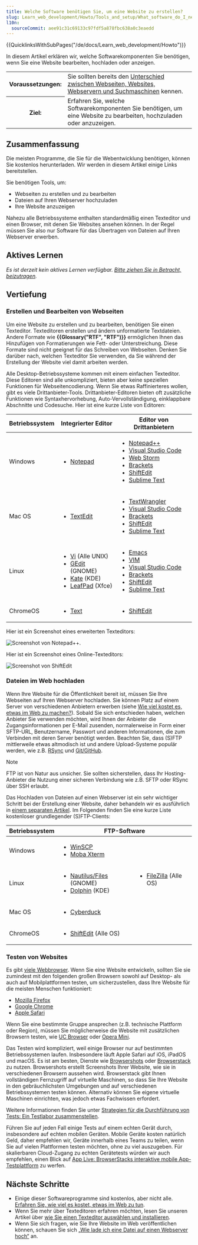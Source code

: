 ```yaml
---
title: Welche Software benötigen Sie, um eine Website zu erstellen?
slug: Learn_web_development/Howto/Tools_and_setup/What_software_do_I_need
l10n:
  sourceCommit: aee91c31c69133c97fdf5a878fbc638a0c3eaedd
---
```


{{QuicklinksWithSubPages("/de/docs/Learn_web_development/Howto")}}

In diesem Artikel erklären wir, welche Softwarekomponenten Sie benötigen, wenn Sie eine Website bearbeiten, hochladen oder anzeigen.

<table class="standard-table">
  <tbody>
    <tr>
      <th scope="row">Voraussetzungen:</th>
      <td>
        Sie sollten bereits den
        <a
          href="/de/docs/Learn_web_development/Getting_started/Environment_setup/Browsing_the_web"
          >Unterschied zwischen Webseiten, Websites, Webservern und Suchmaschinen</a
        >
        kennen.
      </td>
    </tr>
    <tr>
      <th scope="row">Ziel:</th>
      <td>
        Erfahren Sie, welche Softwarekomponenten Sie benötigen, um eine Website zu bearbeiten, hochzuladen oder anzuzeigen.
      </td>
    </tr>
  </tbody>
</table>

## Zusammenfassung

Die meisten Programme, die Sie für die Webentwicklung benötigen, können Sie kostenlos herunterladen. Wir werden in diesem Artikel einige Links bereitstellen.

Sie benötigen Tools, um:

- Webseiten zu erstellen und zu bearbeiten
- Dateien auf Ihren Webserver hochzuladen
- Ihre Website anzuzeigen

Nahezu alle Betriebssysteme enthalten standardmäßig einen Texteditor und einen Browser, mit denen Sie Websites ansehen können. In der Regel müssen Sie also nur Software für das Übertragen von Dateien auf Ihren Webserver erwerben.

## Aktives Lernen

_Es ist derzeit kein aktives Lernen verfügbar. [Bitte ziehen Sie in Betracht, beizutragen](/de/docs/MDN/Community/Getting_started)._

## Vertiefung

### Erstellen und Bearbeiten von Webseiten

Um eine Website zu erstellen und zu bearbeiten, benötigen Sie einen Texteditor. Texteditoren erstellen und ändern unformatierte Textdateien. Andere Formate wie **{{Glossary("RTF", "RTF")}}** ermöglichen Ihnen das Hinzufügen von Formatierungen wie Fett- oder Unterstreichung. Diese Formate sind nicht geeignet für das Schreiben von Webseiten. Denken Sie darüber nach, welchen Texteditor Sie verwenden, da Sie während der Erstellung der Website viel damit arbeiten werden.

Alle Desktop-Betriebssysteme kommen mit einem einfachen Texteditor. Diese Editoren sind alle unkompliziert, bieten aber keine speziellen Funktionen für Webseitencodierung. Wenn Sie etwas Raffinierteres wollen, gibt es viele Drittanbieter-Tools. Drittanbieter-Editoren bieten oft zusätzliche Funktionen wie Syntaxhervorhebung, Auto-Vervollständigung, einklappbare Abschnitte und Codesuche. Hier ist eine kurze Liste von Editoren:

<table class="standard-table">
  <thead>
    <tr>
      <th scope="col">Betriebssystem</th>
      <th scope="col">Integrierter Editor</th>
      <th scope="col">Editor von Drittanbietern</th>
    </tr>
  </thead>
  <tbody>
    <tr>
      <td>Windows</td>
      <td>
        <ul>
          <li>
            <a
              href="https://de.wikipedia.org/wiki/Notepad_%28Software%29"
              rel="external"
              >Notepad</a
            >
          </li>
        </ul>
      </td>
      <td>
        <ul>
          <li><a href="https://notepad-plus-plus.org/">Notepad++</a></li>
          <li>
            <a href="https://visualstudio.microsoft.com/">Visual Studio Code</a>
          </li>
          <li><a href="https://www.jetbrains.com/webstorm/">Web Storm</a></li>
          <li><a href="https://brackets.io/">Brackets</a></li>
          <li><a href="https://shiftedit.net/">ShiftEdit</a></li>
          <li><a href="https://www.sublimetext.com/">Sublime Text</a></li>
        </ul>
      </td>
    </tr>
    <tr>
      <td>Mac OS</td>
      <td>
        <ul>
          <li>
            <a href="https://de.wikipedia.org/wiki/TextEdit" rel="external"
              >TextEdit</a
            >
          </li>
        </ul>
      </td>
      <td>
        <ul>
          <li>
            <a href="https://www.barebones.com/products/textwrangler/"
              >TextWrangler</a
            >
          </li>
          <li>
            <a href="https://visualstudio.microsoft.com/">Visual Studio Code</a>
          </li>
          <li><a href="https://brackets.io/">Brackets</a></li>
          <li><a href="https://shiftedit.net/">ShiftEdit</a></li>
          <li><a href="https://www.sublimetext.com/">Sublime Text</a></li>
        </ul>
      </td>
    </tr>
    <tr>
      <td>Linux</td>
      <td>
        <ul>
          <li>
            <a href="https://de.wikipedia.org/wiki/Vi_%28Texteditor%29" rel="external">Vi</a>
            (Alle UNIX)
          </li>
          <li>
            <a href="https://de.wikipedia.org/wiki/Gedit" rel="external"
              >GEdit</a
            >
            (GNOME)
          </li>
          <li>
            <a
              href="https://de.wikipedia.org/wiki/Kate_%28Texteditor%29"
              rel="external"
              >Kate</a
            >
            (KDE)
          </li>
          <li>
            <a href="https://de.wikipedia.org/wiki/Leafpad" rel="external"
              >LeafPad</a
            >
            (Xfce)
          </li>
        </ul>
      </td>
      <td>
        <ul>
          <li><a href="https://www.gnu.org/software/emacs/">Emacs</a></li>
          <li><a href="https://www.vim.org/" rel="external">VIM</a></li>
          <li>
            <a href="https://visualstudio.microsoft.com/">Visual Studio Code</a>
          </li>
          <li><a href="https://brackets.io/">Brackets</a></li>
          <li><a href="https://shiftedit.net/">ShiftEdit</a></li>
          <li><a href="https://www.sublimetext.com/">Sublime Text</a></li>
        </ul>
      </td>
    </tr>
    <tr>
      <td>ChromeOS</td>
      <td>
        <ul>
          <li><a href="https://de.wikipedia.org/wiki/Text_(Chrome_App)">Text</a></li>
        </ul>
      </td>
      <td>
        <ul>
          <li><a href="https://shiftedit.net/">ShiftEdit</a></li>
        </ul>
      </td>
    </tr>
  </tbody>
</table>

Hier ist ein Screenshot eines erweiterten Texteditors:

![Screenshot von Notepad++.](notepadplusplus.png)

Hier ist ein Screenshot eines Online-Texteditors:

![Screenshot von ShiftEdit](shiftedit.png)

### Dateien im Web hochladen

Wenn Ihre Website für die Öffentlichkeit bereit ist, müssen Sie Ihre Webseiten auf Ihren Webserver hochladen. Sie können Platz auf einem Server von verschiedenen Anbietern erwerben (siehe [Wie viel kostet es, etwas im Web zu machen?](/de/docs/Learn_web_development/Howto/Tools_and_setup/How_much_does_it_cost)). Sobald Sie sich entschieden haben, welchen Anbieter Sie verwenden möchten, wird Ihnen der Anbieter die Zugangsinformationen per E-Mail zusenden, normalerweise in Form einer SFTP-URL, Benutzername, Passwort und anderen Informationen, die zum Verbinden mit deren Server benötigt werden. Beachten Sie, dass (S)FTP mittlerweile etwas altmodisch ist und andere Upload-Systeme populär werden, wie z.B. [RSync](https://de.wikipedia.org/wiki/Rsync) und [Git/GitHub](https://docs.github.com/en/pages/configuring-a-custom-domain-for-your-github-pages-site).

> [!NOTE]
> FTP ist von Natur aus unsicher. Sie sollten sicherstellen, dass Ihr Hosting-Anbieter die Nutzung einer sicheren Verbindung wie z.B. SFTP oder RSync über SSH erlaubt.

Das Hochladen von Dateien auf einen Webserver ist ein sehr wichtiger Schritt bei der Erstellung einer Website, daher behandeln wir es ausführlich in [einem separaten Artikel](/de/docs/Learn_web_development/Howto/Tools_and_setup/Upload_files_to_a_web_server). Im Folgenden finden Sie eine kurze Liste kostenloser grundlegender (S)FTP-Clients:

<table class="standard-table">
  <thead>
    <tr>
      <th scope="col">Betriebssystem</th>
      <th colspan="2" scope="col">FTP-Software</th>
    </tr>
  </thead>
  <tbody>
    <tr>
      <td>Windows</td>
      <td>
        <ul>
          <li><a href="https://winscp.net">WinSCP</a></li>
          <li><a href="https://mobaxterm.mobatek.net/">Moba Xterm</a></li>
        </ul>
      </td>
      <td rowspan="3">
        <ul>
          <li>
            <a href="https://filezilla-project.org/">FileZilla</a> (Alle OS)
          </li>
        </ul>
      </td>
    </tr>
    <tr>
      <td>Linux</td>
      <td>
        <ul>
          <li>
            <a
              href="https://wiki.gnome.org/action/show/Apps/Files?action=show&#x26;redirect=Apps%2FNautilus"
              rel="external"
              >Nautilus/Files</a
            >
            (GNOME)
          </li>
          <li>
            <a href="https://dolphin.com/" rel="external">Dolphin</a> (KDE)
          </li>
        </ul>
      </td>
    </tr>
    <tr>
      <td>Mac OS</td>
      <td>
        <ul>
          <li><a href="https://cyberduck.de/">Cyberduck</a></li>
        </ul>
      </td>
    </tr>
    <tr>
      <td>ChromeOS</td>
      <td>
        <ul>
          <li><a href="https://shiftedit.net/">ShiftEdit</a> (Alle OS)</li>
        </ul>
      </td>
      <td></td>
    </tr>
  </tbody>
</table>

### Testen von Websites

Es gibt [viele Webbrowser](https://de.wikipedia.org/wiki/Liste_von_Webbrowsern). Wenn Sie eine Website entwickeln, sollten Sie sie zumindest mit den folgenden großen Browsern sowohl auf Desktop- als auch auf Mobilplattformen testen, um sicherzustellen, dass Ihre Website für die meisten Menschen funktioniert:

- [Mozilla Firefox](https://www.mozilla.org/de/firefox/new/)
- [Google Chrome](https://www.google.com/chrome/)
- [Apple Safari](https://www.apple.com/de/safari/)

Wenn Sie eine bestimmte Gruppe ansprechen (z.B. technische Plattform oder Region), müssen Sie möglicherweise die Website mit zusätzlichen Browsern testen, wie [UC Browser](https://www.ucweb.com/) oder [Opera Mini](https://www.opera.com/de/browsers/opera-mini).

Das Testen wird kompliziert, weil einige Browser nur auf bestimmten Betriebssystemen laufen. Insbesondere läuft Apple Safari auf iOS, iPadOS und macOS. Es ist am besten, Dienste wie [Browsershots](https://browsershots.org/) oder [Browserstack](https://www.browserstack.com/) zu nutzen. Browsershots erstellt Screenshots Ihrer Website, wie sie in verschiedenen Browsern aussehen wird. Browserstack gibt Ihnen vollständigen Fernzugriff auf virtuelle Maschinen, so dass Sie Ihre Website in den gebräuchlichsten Umgebungen und auf verschiedenen Betriebssystemen testen können. Alternativ können Sie eigene virtuelle Maschinen einrichten, was jedoch etwas Fachwissen erfordert.

Weitere Informationen finden Sie unter [Strategien für die Durchführung von Tests: Ein Testlabor zusammenstellen](/de/docs/Learn_web_development/Extensions/Testing/Testing_strategies#putting_together_a_testing_lab).

Führen Sie auf jeden Fall einige Tests auf einem echten Gerät durch, insbesondere auf echten mobilen Geräten. Mobile Geräte kosten natürlich Geld, daher empfehlen wir, Geräte innerhalb eines Teams zu teilen, wenn Sie auf vielen Plattformen testen möchten, ohne zu viel auszugeben. Für skalierbaren Cloud-Zugang zu echten Gerätetests würden wir auch empfehlen, einen Blick auf [App Live: BrowserStacks interaktive mobile App-Testplattform](https://www.browserstack.com/app-live) zu werfen.

## Nächste Schritte

- Einige dieser Softwareprogramme sind kostenlos, aber nicht alle. [Erfahren Sie, wie viel es kostet, etwas im Web zu tun](/de/docs/Learn_web_development/Howto/Tools_and_setup/How_much_does_it_cost).
- Wenn Sie mehr über Texteditoren erfahren möchten, lesen Sie unseren Artikel über [wie Sie einen Texteditor auswählen und installieren](/de/docs/Learn_web_development/Howto/Tools_and_setup/Available_text_editors).
- Wenn Sie sich fragen, wie Sie Ihre Website im Web veröffentlichen können, schauen Sie sich [„Wie lade ich eine Datei auf einen Webserver hoch“](/de/docs/Learn_web_development/Howto/Tools_and_setup/Upload_files_to_a_web_server) an.
